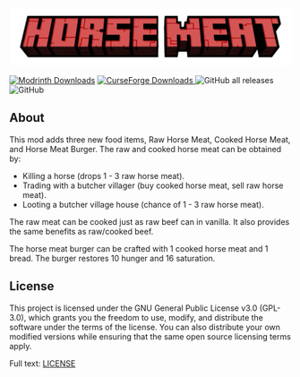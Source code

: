 ![HorseMeat](.github/horse_meat_gh_banner.png)

[![Modrinth Downloads](https://img.shields.io/modrinth/dt/O5lQhQvH?style=for-the-badge&logo=modrinth&logoColor=%231bd96a&color=%231bd96a)](https://modrinth.com/mod/horse-meat) [![CurseForge Downloads](https://img.shields.io/curseforge/dt/906067?style=for-the-badge&logo=curseforge&logoColor=%23f16436&color=%23f16436)
](https://www.curseforge.com/minecraft/mc-mods/horse-meat) ![GitHub all releases](https://img.shields.io/github/downloads/seaneoo/HorseMeat/total?style=for-the-badge&logo=github&logoColor=%23e6ecf4&color=%23e6ecf4) ![GitHub](https://img.shields.io/github/license/seaneoo/HorseMeat?style=for-the-badge&color=%23a1a1a1)

## About

This mod adds three new food items, Raw Horse Meat, Cooked Horse Meat, and Horse Meat Burger. The raw and cooked horse meat can be obtained by:

- Killing a horse (drops 1 - 3 raw horse meat).
- Trading with a butcher villager (buy cooked horse meat, sell raw horse meat).
- Looting a butcher village house (chance of 1 - 3 raw horse meat).

The raw meat can be cooked just as raw beef can in vanilla. It also provides the same benefits as raw/cooked beef.

The horse meat burger can be crafted with 1 cooked horse meat and 1 bread. The burger restores 10 hunger and 16 saturation.

## License

This project is licensed under the GNU General Public License v3.0 (GPL-3.0), which grants you the freedom to use,
modify, and distribute the software under the terms of the license. You can also distribute your own modified versions
while ensuring that the same open source licensing terms apply.

Full text: [LICENSE](LICENSE)

